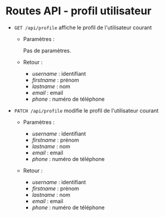 # Routes API - profil utilisateur


- `GET /api/profile` affiche le profil de l'utilisateur courant

  - Paramètres :

    Pas de paramètres.

  - Retour : 

    - *username* : identifiant 
    - *firstname* : prénom
    - *lastname* : nom
    - *email* : email
    - *phone* : numéro de téléphone

- `PATCH /api/profile` modifie le profil de l'utilisateur courant

  - Paramètres :
  
    - *username* : identifiant 
    - *firstname* : prénom
    - *lastname* : nom
    - *email* : email
    - *phone* : numéro de téléphone

  - Retour : 

    - *username* : identifiant 
    - *firstname* : prénom
    - *lastname* : nom
    - *email* : email
    - *phone* : numéro de téléphone